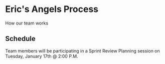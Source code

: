 # Eric's Angels Process
How our team works

## Schedule
Team members will be participating in a Sprint Review Planning
session on Tuesday, January 17th @ 2:00 P.M.